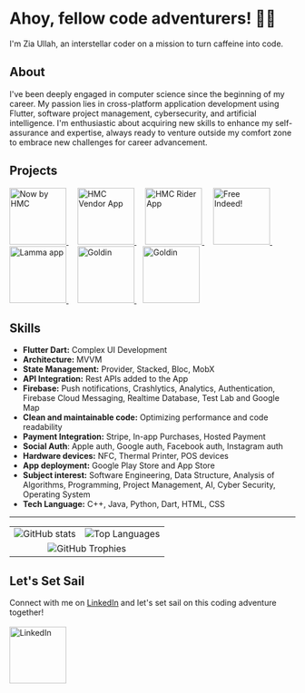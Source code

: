 # Ahoy, fellow code adventurers! :pirate_flag:

I'm Zia Ullah, an interstellar coder on a mission to turn caffeine into code.

## About
I've been deeply engaged in computer science since the beginning of my career. My passion lies in cross-platform application development using Flutter, software project management, cybersecurity, and artificial intelligence. I'm enthusiastic about acquiring new skills to enhance my self-assurance and expertise, always ready to venture outside my comfort zone to embrace new challenges for career advancement.

## Projects
<a href="https://apps.apple.com/gb/app/now-by-hmc/id1566548465">
  <img src="https://is1-ssl.mzstatic.com/image/thumb/Purple126/v4/6e/b2/87/6eb28715-6582-46b8-d68d-bdef4ba70045/AppIcon-0-0-1x_U007emarketing-0-7-0-85-220.png/460x0w.webp" alt="Now by HMC" width="100" height="100">
</a>
&nbsp;&nbsp;&nbsp;
<a href="https://play.google.com/store/apps/details?id=com.hmcnow.vendor&hl=en&gl=US">
  <img src="https://play-lh.googleusercontent.com/eTiij4JX3RkidcDRdVyFIvISGxzMjXaWv0FnQzOhVCHPn8LOF5WxH1V1mmOxcju9EYU=w480-h960-rw" alt="HMC Vendor App" width="100" height="100">
</a>
&nbsp;&nbsp;&nbsp;
<a href="https://play.google.com/store/apps/details?id=com.app.HMC.royodispatcher&hl=en&gl=US">
  <img src="https://play-lh.googleusercontent.com/aBLsH149xhKj7YvOscnnxhjDRH__32Sr06TE3XZvJaTp8VbggglDJ-Df64lHRTI8-vM=w480-h960-rw" alt="HMC Rider App" width="100" height="100">
</a>
&nbsp;&nbsp;&nbsp;
<a href="https://apps.apple.com/us/app/free-indeed/id1669226287">
  <img src="https://is1-ssl.mzstatic.com/image/thumb/Purple116/v4/54/40/20/544020e8-6030-84bb-1241-94165ae09601/AppIcon-1x_U007emarketing-0-7-0-85-220-0.png/460x0w.webp" alt="Free Indeed!" width="100" height="100">
</a>
&nbsp;&nbsp;&nbsp;
<a href="https://apps.apple.com/us/app/free-indeed/id1669226287](https://apps.apple.com/bs/app/lamma-app/id1605119039">
  <img src="https://is1-ssl.mzstatic.com/image/thumb/Purple126/v4/1f/31/8a/1f318a62-f0af-1a3d-81d6-21af88abdcfa/AppIcon-1x_U007emarketing-0-10-0-85-220-0.png/460x0w.webp" alt="Lamma app" width="100" height="100">
</a>
&nbsp;&nbsp;&nbsp;
<a href="https://apps.apple.com/bs/app/goldin/id6463608178">
  <img src="https://is1-ssl.mzstatic.com/image/thumb/Purple116/v4/62/9a/73/629a73a3-aba2-8272-dfa1-6c5ef7b03f25/AppIcon-0-0-1x_U007emarketing-0-0-0-10-0-0-sRGB-0-0-0-GLES2_U002c0-512MB-85-220-0-0.png/460x0w.webp" alt="Goldin" width="100" height="100">
</a>
&nbsp;&nbsp;
<a href="[https://apps.apple.com/bs/app/goldin/id6463608178](https://apps.apple.com/sk/app/emirates-water-app/id6472646142)">
  <img src="https://is1-ssl.mzstatic.com/image/thumb/Purple211/v4/85/9b/e4/859be416-86f9-8bcf-3f78-fd467490ce5f/AppIcon-1x_U007emarketing-0-10-0-85-220-0.png/460x0w.webp" alt="Goldin" width="100" height="100">
</a>


## Skills
- **Flutter Dart:** Complex UI Development
- **Architecture:** MVVM
- **State Management:** Provider, Stacked, Bloc, MobX
- **API Integration:** Rest APIs added to the App
- **Firebase:** Push notifications, Crashlytics, Analytics, Authentication, Firebase Cloud Messaging, Realtime Database, Test Lab and Google Map
- **Clean and maintainable code:** Optimizing performance and code readability
- **Payment Integration:** Stripe, In-app Purchases, Hosted Payment
- **Social Auth**: Apple auth, Google auth, Facebook auth, Instagram auth
- **Hardware devices:** NFC, Thermal Printer, POS devices
- **App deployment:** Google Play Store and App Store
- **Subject interest:** Software Engineering, Data Structure, Analysis of Algorithms, Programming, Project Management, AI, Cyber Security, Operating System
- **Tech Language:** C++, Java, Python, Dart, HTML, CSS

---
<table align="center" align="center" border="0" cellspacing="0" cellpadding="0" style="border-collapse: collapse;">
  <tr>
    <td>
      <img src="https://github-readme-stats.vercel.app/api?username=Zia9335&theme=vue-dark&show_icons=true&hide_border=true&count_private=true" alt="GitHub stats">
    </td>
    <td>
      <img src="https://github-readme-streak-stats.herokuapp.com/?user=Zia9335&theme=vue-dark&hide_border=true" alt="Top Languages">
    </td>
  </tr>
  <tr>
    <td colspan="2" align="center">
      <img src="https://github-readme-stats.vercel.app/api/top-langs/?username=Zia9335&theme=vue-dark&show_icons=true&hide_border=true&layout=compact" alt="GitHub Trophies">
    </td>
  </tr>
</table>

## Let's Set Sail
Connect with me on [LinkedIn](https://www.linkedin.com/in/ziaullah-cs/) and let's set sail on this coding adventure together!</br></br>
<a href="https://www.linkedin.com/in/ziaullah-cs/">
  <img src="https://onmsft.com/wp-content/uploads/2021/03/linkedinappicon.jpg" alt="LinkedIn" width="100" height="100">
</a>

